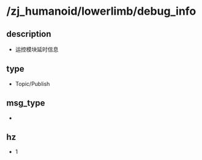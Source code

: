 # /zj_humanoid/lowerlimb/debug_info

## description
- 运控模块延时信息

## type
- Topic/Publish

## msg_type
- [](../../../zj_humanoid_types.md#)

## hz
- 1

